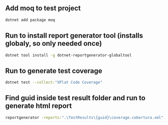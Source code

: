 ## Add moq to test project
```bash
dotnet add package moq
```
## Run to install report generator tool (installs globaly, so only needed once)
```bash
dotnet tool install -g dotnet-reportgenerator-globaltool
```

## Run to generate test coverage
```bash
dotnet test --collect:"XPlat Code Coverage"
```

## Find guid inside test result folder and run to generate html report
```bash
reportgenerator -reports:".\TestResults\{guid}\coverage.cobertura.xml" -targetdir:"coveragereport" -reporttypes:Html -classfilters:"+{serviceName}.Service.*;+{utilities}.API.Utilities.*"
```